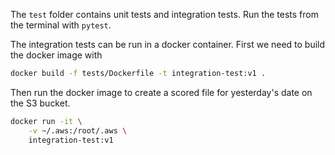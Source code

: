 The `test` folder contains unit tests and integration tests.
Run the tests from the terminal with `pytest`.

The integration tests can be run in a docker container. First we need to build the docker image with
```bash
docker build -f tests/Dockerfile -t integration-test:v1 .
```

Then run the docker image to create a scored file for yesterday's date on the S3 bucket.
```bash
docker run -it \
	-v ~/.aws:/root/.aws \
	integration-test:v1
```
